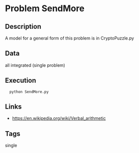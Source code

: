 # Problem SendMore
## Description
A model for a general form of this problem is in CryptoPuzzle.py

## Data
  all integrated (single problem)

## Execution
```
  python SendMore.py
```

## Links
 - https://en.wikipedia.org/wiki/Verbal_arithmetic

## Tags
  single
